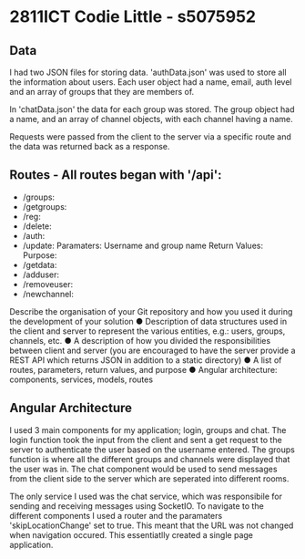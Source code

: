 # 2811ICT Codie Little - s5075952

## Data
I had two JSON files for storing data. 'authData.json' was used to store all the information about users. Each user object had a name, email, auth level and an array of groups that they are members of. 

In 'chatData.json' the data for each group was stored. The group object had a name, and an array of channel objects, with each channel having a name. 

Requests were passed from the client to the server via a specific route and the data was returned back as a response. 


## Routes - All routes began with '/api':
 - /groups: 
 - /getgroups:
 - /reg:
 - /delete: 
 - /auth:
 - /update: 
  Paramaters: Username and group name
  Return Values: 
  Purpose: 
 - /getdata:
 - /adduser:
 - /removeuser:
 - /newchannel: 


Describe the organisation of your Git repository and how you used it during the
development of your solution
● Description of data structures used in the client and server to represent the various
entities, e.g.: users, groups, channels, etc.
● A description of how you divided the responsibilities between client and server (you are
encouraged to have the server provide a REST API which returns JSON in addition to a
static directory)
● A list of routes, parameters, return values, and purpose
● Angular architecture: components, services, models, routes

## Angular Architecture
I used 3 main components for my application; login, groups and chat. The login function took the input from the client and sent a get request to the server to authenticate the user based on the username entered. The groups function is where all the different groups and channels were displayed that the user was in. The chat component would be used to send messages from the client side to the server which are seperated into different rooms. 

The only service I used was the chat service, which was responsibile for sending and receiving messages using SocketIO.
To navigate to the different components I used a router and the paramaters 'skipLocationChange' set to true. This meant that the URL was not changed when navigation occured. This essentiatlly created a single page application.

